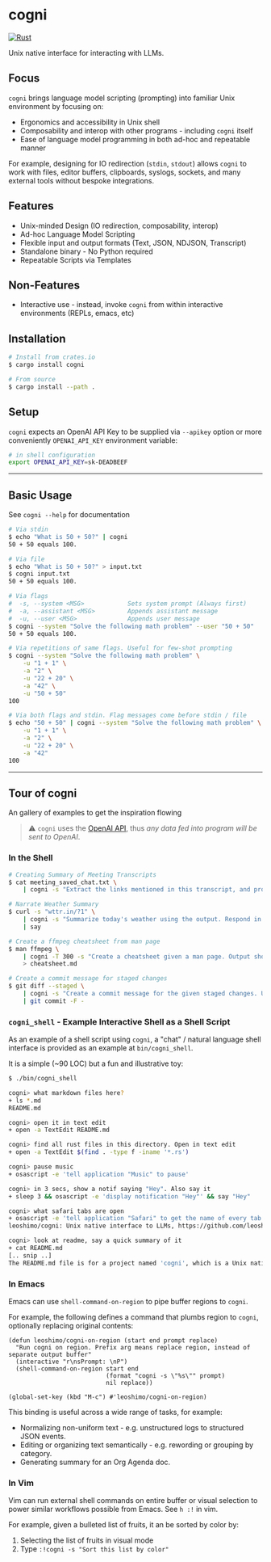 # cogni

[![Rust](https://github.com/leoshimo/cogni/actions/workflows/rust.yml/badge.svg)](https://github.com/leoshimo/cogni/actions/workflows/rust.yml)

Unix native interface for interacting with LLMs.

## Focus

`cogni` brings language model scripting (prompting) into familiar Unix
environment by focusing on:

- Ergonomics and accessibility in Unix shell
- Composability and interop with other programs - including `cogni` itself
- Ease of language model programming in both ad-hoc and repeatable manner

For example, designing for IO redirection (`stdin`, `stdout`) allows `cogni` to
work with files, editor buffers, clipboards, syslogs, sockets, and many external
tools without bespoke integrations.

## Features

- Unix-minded Design (IO redirection, composability, interop)
- Ad-hoc Language Model Scripting
- Flexible input and output formats (Text, JSON, NDJSON, Transcript)
- Standalone binary - No Python required
- Repeatable Scripts via Templates

## Non-Features

- Interactive use - instead, invoke `cogni` from within interactive environments (REPLs, emacs, etc) 

## Installation

```sh
# Install from crates.io
$ cargo install cogni

# From source
$ cargo install --path .
```

## Setup

`cogni` expects an OpenAI API Key to be supplied via `--apikey` option or more
conveniently `OPENAI_API_KEY` environment variable:

```sh
# in shell configuration
export OPENAI_API_KEY=sk-DEADBEEF
```

---

## Basic Usage

See `cogni --help` for documentation

```sh
# Via stdin
$ echo "What is 50 + 50?" | cogni
50 + 50 equals 100.

# Via file
$ echo "What is 50 + 50?" > input.txt
$ cogni input.txt
50 + 50 equals 100.

# Via flags
#  -s, --system <MSG>            Sets system prompt (Always first)
#  -a, --assistant <MSG>         Appends assistant message
#  -u, --user <MSG>              Appends user message
$ cogni --system "Solve the following math problem" --user "50 + 50"
50 + 50 equals 100.

# Via repetitions of same flags. Useful for few-shot prompting
$ cogni --system "Solve the following math problem" \
    -u "1 + 1" \
    -a "2" \
    -u "22 + 20" \
    -a "42" \
    -u "50 + 50"
100

# Via both flags and stdin. Flag messages come before stdin / file
$ echo "50 + 50" | cogni --system "Solve the following math problem" \
    -u "1 + 1" \
    -a "2" \
    -u "22 + 20" \
    -a "42"
100
```

---

## Tour of cogni

An gallery of examples to get the inspiration flowing

> :warning: `cogni` uses the [OpenAI API](https://openai.com/blog/openai-api), thus *any data fed into program will be sent to OpenAI*.

### In the Shell

```sh
# Creating Summary of Meeting Transcripts
$ cat meeting_saved_chat.txt \
    | cogni -s "Extract the links mentioned in this transcript, and provide a high level summary of the discussion points"

# Narrate Weather Summary
$ curl -s "wttr.in/?1" \
    | cogni -s "Summarize today's weather using the output. Respond in 1 short sentence." \
    | say

# Create a ffmpeg cheatsheet from man page
$ man ffmpeg \
    | cogni -T 300 -s "Create a cheatsheet given a man page. Output should be in Markdown, and should be a set of example usages under headings." \
    > cheatsheet.md

# Create a commit message for staged changes
$ git diff --staged \
    | cogni -s "Create a commit message for the given staged changes. Use conventional commit format. Answer in a single-line raw plaintext. Don't use markdown." \
    | git commit -F -
```

### `cogni_shell` - Example Interactive Shell as a Shell Script

As an example of a shell script using `cogni`, a "chat" / natural language shell interface is provided as an example at `bin/cogni_shell`.

It is a simple (~90 LOC) but a fun and illustrative toy:

```sh
$ ./bin/cogni_shell

cogni> what markdown files here?
+ ls *.md
README.md

cogni> open it in text edit
+ open -a TextEdit README.md

cogni> find all rust files in this directory. Open in text edit
+ open -a TextEdit $(find . -type f -iname '*.rs')

cogni> pause music
+ osascript -e 'tell application "Music" to pause'

cogni> in 3 secs, show a notif saying "Hey". Also say it
+ sleep 3 && osascript -e 'display notification "Hey"' && say "Hey"

cogni> what safari tabs are open
+ osascript -e 'tell application "Safari" to get the name of every tab of every window & the URL of every tab of every window'
leoshimo/cogni: Unix native interface to LLMs, https://github.com/leoshimo/cogni

cogni> look at readme, say a quick summary of it
+ cat README.md
[.. snip ..]
The README.md file is for a project named 'cogni', which is a Unix native interface for interacting with large language models (LLMs)... [.. snip ..]
```

### In Emacs

Emacs can use `shell-command-on-region` to pipe buffer regions to `cogni`.

For example, the following defines a command that plumbs region to `cogni`, optionally replacing original contents:

```emacs-lisp
(defun leoshimo/cogni-on-region (start end prompt replace)
  "Run cogni on region. Prefix arg means replace region, instead of separate output buffer"
  (interactive "r\nsPrompt: \nP")
  (shell-command-on-region start end
                           (format "cogni -s \"%s\"" prompt)
                           nil replace))

(global-set-key (kbd "M-c") #'leoshimo/cogni-on-region)
```

This binding is useful across a wide range of tasks, for example:

- Normalizing non-uniform text - e.g. unstructured logs to structured JSON events.
- Editing or organizing text semantically - e.g. rewording or grouping by category.
- Generating summary for an Org Agenda doc.

### In Vim

Vim can run external shell commands on entire buffer or visual selection to
power similar workflows possible from Emacs. See `h :!` in vim.

For example, given a bulleted list of fruits, it an be sorted by color by:

1. Selecting the list of fruits in visual mode
2. Type `:!cogni -s "Sort this list by color"`
